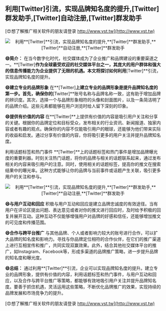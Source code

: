 ## **利用**[Twitter]**引流，实现品牌知名度的提升,**[Twitter]**群发助手,**[Twitter]**自动注册,**[Twitter]**群发助手**

[😍想了解推广相关软件的朋友请登录 http://www.vst.tw](http://www.vst.tw)

 <center><img src="https://vst.tw/MP4/tuiguang/png/6.png" alt="利用**[Twitter]**引流，实现品牌知名度的提升,**[Twitter]**群发助手,**[Twitter]**自动注册,**[Twitter]**群发助手"></center>

**😄简介：**
在当今数字化时代，社交媒体成为了企业推广和品牌建设的重要渠道之一。**[Twitter]**作为全球最受欢迎的社交媒体平台之一，其庞大的用户群体和强大的信息传播能力为企业提供了无限的机遇。本文将探讨如何利用**[Twitter]**引流，实现品牌知名度的提升。

**😄建立专业的品牌形象**
在**[Twitter]**上建立专业的品牌形象是提升品牌知名度的第一步。首先，确保你的**[Twitter]**账号名称与品牌名称一致，这有助于增加品牌的辨识度。其次，选择一个与品牌形象相符的头像和封面图片，以及一条简洁明了的品牌介绍。这些元素都能够在用户浏览时给人留下深刻的印象。

**😄提供有价值的内容**
在**[Twitter]**上提供有价值的内容是吸引用户关注和分享的关键。根据你的品牌定位和目标受众，发布相关的行业资讯、新闻报道、独家内容或者有趣的观点。确保你的内容不仅能吸引用户的眼球，还能够为他们带来实际的收益和启发。通过分享有价值的内容，你将吸引更多的用户关注并提升品牌知名度。

利用话题标签和热门事件
**[Twitter]**上的话题标签和热门事件是增加品牌曝光度的重要利器。时刻关注热门话题，将你的品牌与相关的话题联系起来，通过发布相关的内容来吸引用户的注意。同时，使用相关的话题标签，提高你的推文在搜索结果中的曝光率。这种方式能够让你的品牌与当前事件或话题产生关联，吸引更多用户的关注和参与。

 <center><img src="https://vst.tw/MP4/tuiguang/png/4.png" alt="利用**[Twitter]**引流，实现品牌知名度的提升,**[Twitter]**群发助手,**[Twitter]**自动注册,**[Twitter]**群发助手"></center>

**😄与用户互动和回应**
积极与用户互动和回应是建立品牌忠诚度的有效途径。当有用户在评论区提出问题、表达意见或者对你的推文进行回应时，及时给予积极的回复并展开互动。这种互动不仅能够增强用户对品牌的好感和信任，还能够增加推文的可见度和传播范围。

**😄合作与跨平台推广**
与其他品牌、个人或者影响力较大的账号进行合作，可以扩大品牌的知名度和影响力。寻找与你品牌定位相符的合作伙伴，在它们的推广渠道上进行互相宣传和推广，共同实现双赢效果。此外，结合其他社交媒体平台的推广，如Instagram、Facebook等，形成多渠道的品牌推广策略，进一步提升品牌的知名度和曝光度。

**😄总结：**
通过利用**[Twitter]**引流，企业可以实现品牌知名度的提升。建立专业的品牌形象，提供有价值的内容，利用话题标签和热门事件，与用户互动和回应，以及合作与跨平台推广等策略，都能够有效地吸引用户关注并提升品牌知名度。要善于抓住机遇，灵活运用这些策略，不断优化品牌推广的效果，实现持续的品牌发展和市场竞争力的提升。

[😍想了解推广相关软件的朋友请登录 http://www.vst.tw](http://www.vst.tw)



